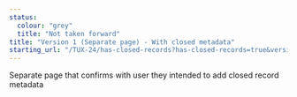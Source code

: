 ```yaml
---
status:
  colour: "grey"
  title: "Not taken forward"
title: "Version 1 (Separate page) - With closed metadata"
starting_url: "/TUX-24/has-closed-records?has-closed-records=true&version=1"
---
```


Separate page that confirms with user they intended to add closed record metadata
